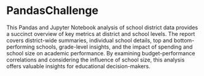# PandasChallenge
This Pandas and Jupyter Notebook analysis of school district data provides a succinct overview of key metrics at district and school levels. The report covers district-wide summaries, individual school details, top and bottom-performing schools, grade-level insights, and the impact of spending and school size on academic performance. By examining budget-performance correlations and considering the influence of school size, this analysis offers valuable insights for educational decision-makers.
